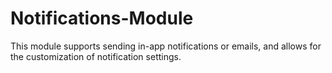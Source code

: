 # Notifications-Module
This module supports sending in-app notifications or emails, and allows for the customization of notification settings.
